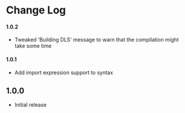 # Change Log


#### 1.0.2
- Tweaked 'Building DLS' message to warn that the compilation might take some time

#### 1.0.1
- Add import expression support to syntax

## 1.0.0
- Initial release